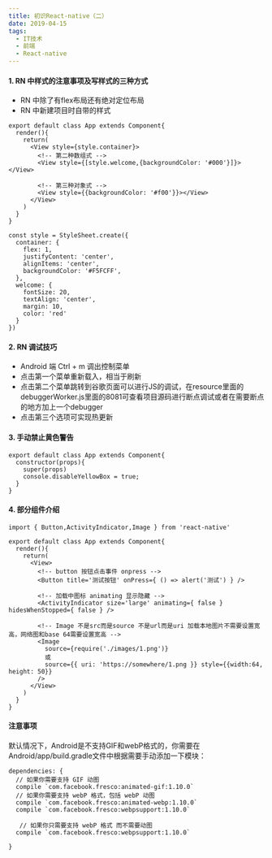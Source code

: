 ```yaml
---
title: 初识React-native（二）
date: 2019-04-15
tags:
  - IT技术
  - 前端
  - React-native
---
```


#### 1. RN 中样式的注意事项及写样式的三种方式
- RN 中除了有flex布局还有绝对定位布局
- RN 中新建项目时自带的样式
```
export default class App extends Component{
  render(){
    return(
      <View style={style.container}>
        <!-- 第二种数组式 -->
        <View style={[style.welcome,{backgroundColor: '#000'}]}></View>

        <!-- 第三种对象式 -->
        <View style={{backgroundColor: '#f00'}}></View>
      </View>
    )
  }
}

const style = StyleSheet.create({
  container: {
    flex: 1,
    justifyContent: 'center',
    alignItems: 'center',
    backgroundColor: '#F5FCFF',
  },
  welcome: {
    fontSize: 20,
    textAlign: 'center',
    margin: 10,
    color: 'red'
  }  
})

```

#### 2. RN 调试技巧
- Android 端 Ctrl + m 调出控制菜单
- 点击第一个菜单重新载入，相当于刷新
- 点击第二个菜单跳转到谷歌页面可以进行JS的调试，在resource里面的debuggerWorker.js里面的8081可查看项目源码进行断点调试或者在需要断点的地方加上一个debugger
- 点击第三个选项可实现热更新

#### 3. 手动禁止黄色警告
```
export default class App extends Component{
  constructor(props){
    super(props)
    console.disableYellowBox = true;
  }
}

```

#### 4. 部分组件介绍
```
import { Button,ActivityIndicator,Image } from 'react-native'

export default class App extends Component{
  render(){
    return(
      <View>
        <!-- button 按钮点击事件 onpress -->
        <Button title='测试按钮' onPress={ () => alert('测试') } />

        <!-- 加载中图标 animating 显示隐藏 -->
        <ActivityIndicator size='large' animating={ false } hidesWhenStopped={ false } />

        <!-- Image 不是src而是source 不是url而是uri 加载本地图片不需要设置宽高，网络图和base 64需要设置宽高 -->
        <Image 
          source={require('./images/1.png')}
          或
          source={{ uri: 'https://somewhere/1.png }} style={{width:64, height: 50}}
        />
      </View>
    )
  }
}
```

#### 注意事项
默认情况下，Android是不支持GIF和webP格式的，你需要在Android/app/build.gradle文件中根据需要手动添加一下模块：
```
dependencies: {
  // 如果你需要支持 GIF 动图
  compile `com.facebook.fresco:animated-gif:1.10.0`
  // 如果你需要支持 webP 格式，包括 webP 动图
  compile `com.facebook.fresco:animated-webp:1.10.0`
  compile `com.facebook.fresco:webpsupport:1.10.0`

   // 如果你只需要支持 webP 格式 而不需要动图
  compile `com.facebook.fresco:webpsupport:1.10.0` 

}
```